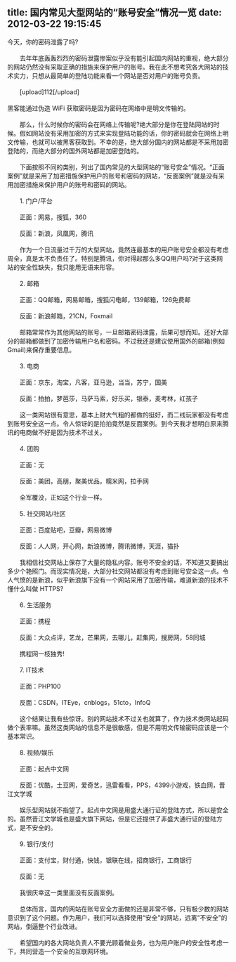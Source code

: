 title: 国内常见大型网站的“账号安全”情况一览
date: 2012-03-22 19:15:45
---

今天，你的密码泄露了吗?<br/><br/>　　去年年底轰轰烈烈的密码泄露惨案似乎没有能引起国内网站的重视，绝大部分的网站仍然没有采取正确的措施来保护用户的账号。我在此不想考究各大网站的技术实力，只想从最简单的登陆功能来看一个网站是否对用户的账号负责。<br/><br/>　　[upload]112[/upload]<br/><br/>黑客能通过伪造 WiFi 获取密码是因为密码在网络中是明文传输的。<br/><br/>　　那么，什么时候你的密码会在网络上传输呢?绝大部分是你在登陆网站的时候。假如网站没有采用加密的方式来实现登陆功能的话，你的密码就会在网络上明文传输，也就可以被黑客获取到。不幸的是，绝大部分国内的网站都是不采用加密登陆的，而绝大部分的国外网站都是加密登陆的。<br/><br/>　　下面按照不同的类别，列出了国内常见的大型网站的“账号安全”情况。“正面案例”就是采用了加密措施保护用户的账号和密码的网站，“反面案例”就是没有采用加密措施来保护用户的账号和密码的网站。<br/><br/>　　1. 门户/平台<br/><br/>　　正面：网易，搜狐，360<br/><br/>　　反面：新浪，凤凰网，腾讯<br/><br/>　　作为一个日流量过千万的大型网站，竟然连最基本的用户账号安全都没有考虑周全，真是太不负责任了。特别是腾讯，你对得起那么多QQ用户吗?对于这类网站的安全性缺失，我只能用无语来形容。<br/><br/>　　2. 邮箱<br/><br/>　　正面：QQ邮箱，网易邮箱，搜狐闪电邮，139邮箱，126免费邮<br/><br/>　　反面：新浪邮箱，21CN，Foxmail<br/><br/>　　邮箱常常作为其他网站的账号，一旦邮箱密码泄露，后果可想而知。还好大部分的邮箱都做到了加密传输用户名和密码。不过我还是建议使用国外的邮箱(例如Gmail)来保存重要信息。<br/><br/>　　3. 电商<br/><br/>　　正面：京东，淘宝，凡客，亚马逊，当当，苏宁，国美<br/><br/>　　反面：拍拍，梦芭莎，马萨马索，好乐买，银泰，麦考林，红孩子<br/><br/>　　这一类网站很有意思，基本上财大气粗的都做的挺好，而二线玩家都没有考虑到账号安全这一点。令人惊讶的是拍拍竟然是反面案例。到今天我才想明白原来腾讯的电商做不好是因为技术不过关。<br/><br/>　　4. 团购<br/><br/>　　正面：无<br/><br/>　　反面：美团，高朋，聚美优品，糯米网，拉手网<br/><br/>　　全军覆没，正如这个行业一样。<br/><br/>　　5. 社交网站/社区<br/><br/>　　正面：百度贴吧，豆瓣，网易微博<br/><br/>　　反面：人人网，开心网，新浪微博，腾讯微博，天涯，猫扑<br/><br/>　　我相信社交网站上保存了大量的隐私内容。账号不安全的话，不知道又要搞出多少个艳照门。而现实情况是，大部分社交网站都没有考虑到账号安全这一点。令人气愤的是新浪，似乎新浪旗下没有一个网站采用了加密传输，难道新浪的技术不懂什么叫做 HTTPS?<br/><br/>　　6. 生活服务<br/><br/>　　正面：携程<br/><br/>　　反面：大众点评，艺龙，芒果网，去哪儿，赶集网，搜房网，58同城<br/><br/>　　携程网一枝独秀!<br/><br/>　　7. IT技术<br/><br/>　　正面：PHP100<br/><br/>　　反面：CSDN，ITEye，cnblogs，51cto，InfoQ<br/><br/>　　这个结果让我有些惊讶。别的网站技术不过关也就算了，作为技术类网站起码做个表率嘛。虽然这类网站的信息不是很敏感，但是不用明文传输密码应该是一个基本常识。<br/><br/>　　8. 视频/娱乐<br/><br/>　　正面：起点中文网<br/><br/>　　反面：优酷，土豆网，爱奇艺，迅雷看看，PPS，4399小游戏，铁血网，晋江文学城<br/><br/>　　娱乐型网站就不指望了。起点中文网是用盛大通行证的登陆方式，所以是安全的。虽然晋江文学城也是盛大旗下网站，但是它还提供了非盛大通行证的登陆方式，是不安全的。<br/><br/>　　9. 银行/支付<br/><br/>　　正面：支付宝，财付通，快钱，银联在线，招商银行，工商银行<br/><br/>　　反面：无<br/><br/>　　我很庆幸这一类里面没有反面案例。<br/><br/>　　总体而言，国内的网站在账号安全方面做的还是非常不够，只有极少数的网站意识到了这个问题。作为用户，我们可以选择使用“安全”的网站，远离“不安全”的网站，倒逼整个行业改进。<br/><br/>　　希望国内的各大网站负责人不要光顾着做业务，也为用户账户的安全性考虑一下，共同营造一个安全的互联网环境。